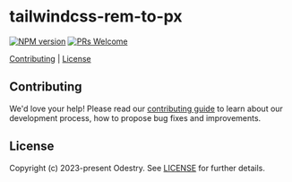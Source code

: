 # tailwindcss-rem-to-px

[![NPM version](https://img.shields.io/npm/v/tailwindcss-rem-to-px?color=informational&label=)](https://www.npmjs.com/package/tailwindcss-rem-to-px)
[![PRs Welcome](https://img.shields.io/badge/PRs-welcome-brightgreen.svg?color=informational)](/.github/CONTRIBUTING.md)

[Contributing](#contributing) |
[License](#license)

## Contributing

We'd love your help! Please read our [contributing guide](./CONTRIBUTING.md) to learn about our development process, how to propose bug fixes and improvements.

## License

Copyright (c) 2023-present Odestry. See [LICENSE](/LICENSE.md) for further details.
